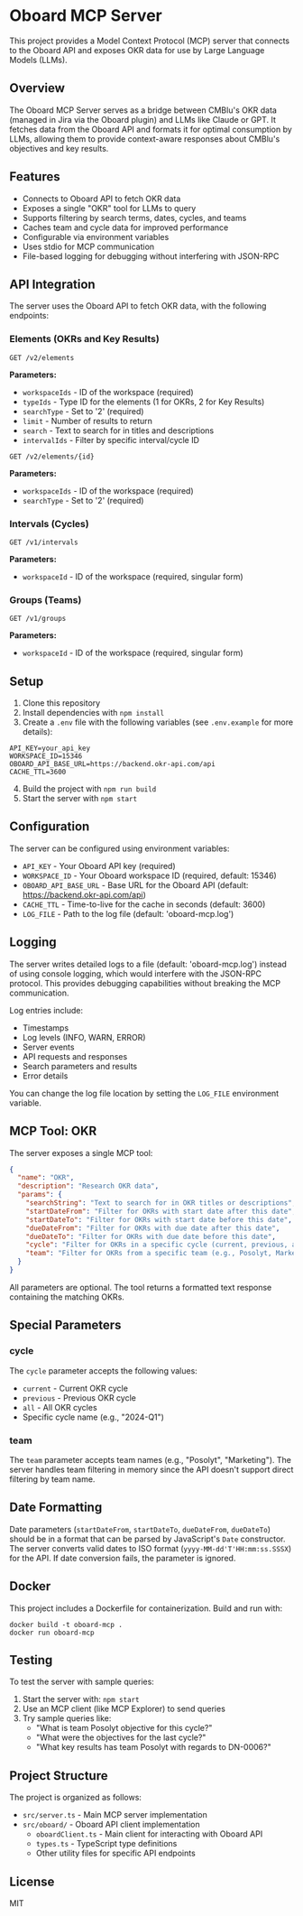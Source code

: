 # Oboard MCP Server

This project provides a Model Context Protocol (MCP) server that connects to the Oboard API and exposes OKR data for use by Large Language Models (LLMs).

## Overview

The Oboard MCP Server serves as a bridge between CMBlu's OKR data (managed in Jira via the Oboard plugin) and LLMs like Claude or GPT. It fetches data from the Oboard API and formats it for optimal consumption by LLMs, allowing them to provide context-aware responses about CMBlu's objectives and key results.

## Features

- Connects to Oboard API to fetch OKR data
- Exposes a single "OKR" tool for LLMs to query
- Supports filtering by search terms, dates, cycles, and teams
- Caches team and cycle data for improved performance
- Configurable via environment variables
- Uses stdio for MCP communication
- File-based logging for debugging without interfering with JSON-RPC

## API Integration

The server uses the Oboard API to fetch OKR data, with the following endpoints:

### Elements (OKRs and Key Results)

```
GET /v2/elements
```

**Parameters:**
- `workspaceIds` - ID of the workspace (required)
- `typeIds` - Type ID for the elements (1 for OKRs, 2 for Key Results)
- `searchType` - Set to '2' (required)
- `limit` - Number of results to return
- `search` - Text to search for in titles and descriptions
- `intervalIds` - Filter by specific interval/cycle ID

```
GET /v2/elements/{id}
```

**Parameters:**
- `workspaceIds` - ID of the workspace (required)
- `searchType` - Set to '2' (required)

### Intervals (Cycles)

```
GET /v1/intervals
```

**Parameters:**
- `workspaceId` - ID of the workspace (required, singular form)

### Groups (Teams)

```
GET /v1/groups
```

**Parameters:**
- `workspaceId` - ID of the workspace (required, singular form)

## Setup

1. Clone this repository
2. Install dependencies with `npm install`
3. Create a `.env` file with the following variables (see `.env.example` for more details):
```
API_KEY=your_api_key
WORKSPACE_ID=15346
OBOARD_API_BASE_URL=https://backend.okr-api.com/api
CACHE_TTL=3600
```
4. Build the project with `npm run build`
5. Start the server with `npm start`

## Configuration

The server can be configured using environment variables:

- `API_KEY` - Your Oboard API key (required)
- `WORKSPACE_ID` - Your Oboard workspace ID (required, default: 15346)
- `OBOARD_API_BASE_URL` - Base URL for the Oboard API (default: https://backend.okr-api.com/api)
- `CACHE_TTL` - Time-to-live for the cache in seconds (default: 3600)
- `LOG_FILE` - Path to the log file (default: 'oboard-mcp.log')

## Logging

The server writes detailed logs to a file (default: 'oboard-mcp.log') instead of using console logging, which would interfere with the JSON-RPC protocol. This provides debugging capabilities without breaking the MCP communication.

Log entries include:
- Timestamps
- Log levels (INFO, WARN, ERROR)
- Server events
- API requests and responses
- Search parameters and results
- Error details

You can change the log file location by setting the `LOG_FILE` environment variable.

## MCP Tool: OKR

The server exposes a single MCP tool:

```json
{
  "name": "OKR",
  "description": "Research OKR data",
  "params": {
    "searchString": "Text to search for in OKR titles or descriptions",
    "startDateFrom": "Filter for OKRs with start date after this date",
    "startDateTo": "Filter for OKRs with start date before this date",
    "dueDateFrom": "Filter for OKRs with due date after this date",
    "dueDateTo": "Filter for OKRs with due date before this date",
    "cycle": "Filter for OKRs in a specific cycle (current, previous, all, or YYYY-Q#)",
    "team": "Filter for OKRs from a specific team (e.g., Posolyt, Marketing)"
  }
}
```

All parameters are optional. The tool returns a formatted text response containing the matching OKRs.

## Special Parameters

### cycle

The `cycle` parameter accepts the following values:
- `current` - Current OKR cycle
- `previous` - Previous OKR cycle
- `all` - All OKR cycles
- Specific cycle name (e.g., "2024-Q1")

### team

The `team` parameter accepts team names (e.g., "Posolyt", "Marketing"). The server handles team filtering in memory since the API doesn't support direct filtering by team name.

## Date Formatting

Date parameters (`startDateFrom`, `startDateTo`, `dueDateFrom`, `dueDateTo`) should be in a format that can be parsed by JavaScript's `Date` constructor. The server converts valid dates to ISO format (`yyyy-MM-dd'T'HH:mm:ss.SSSX`) for the API. If date conversion fails, the parameter is ignored.

## Docker

This project includes a Dockerfile for containerization. Build and run with:

```
docker build -t oboard-mcp .
docker run oboard-mcp
```

## Testing

To test the server with sample queries:

1. Start the server with: `npm start`
2. Use an MCP client (like MCP Explorer) to send queries
3. Try sample queries like:
   - "What is team Posolyt objective for this cycle?"
   - "What were the objectives for the last cycle?"
   - "What key results has team Posolyt with regards to DN-0006?"

## Project Structure

The project is organized as follows:

- `src/server.ts` - Main MCP server implementation
- `src/oboard/` - Oboard API client implementation
  - `oboardClient.ts` - Main client for interacting with Oboard API
  - `types.ts` - TypeScript type definitions
  - Other utility files for specific API endpoints

## License

MIT 